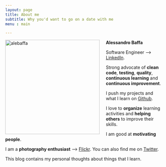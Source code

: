 ```yaml
---
layout: page
title: About me
subtitle: Why you'd want to go on a date with me
menu : main

---
```

<img src="../../img/me.jpg" alt="alebaffa" style="width: 300px; float: left; margin-right: 20px; margin-bottom: 1px"/> **Alessandro Baffa**

Software Engineer --> [LinkedIn](https://www.linkedin.com/in/alessandrobaffa).

Strong advocate of **clean code**, **testing**, **quality**, **continuous learning** and **continuous improvement**. 

I push my projects and what I learn on [Github](https://github.com/alebaffa).

I love to **organize** learning activities and **helping others** to improve their skills.

I am good at **motivating people**.

I am a **photography enthusiast** --> [Flickr](https://www.flickr.com/photos/alebaffa/). You can also find me on [Twitter](https://twitter.com/alebaffa).

This blog contains my personal thoughts about things that I learn.